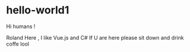 # hello-world1

Hi humans !

Roland Here , I like Vue.js and C#
If  U are here please sit down  and drink coffe lool
